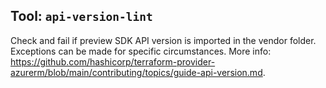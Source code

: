 ## Tool: `api-version-lint`

Check and fail if preview SDK API version is imported in the vendor folder. Exceptions can be made for specific
circumstances. More info: https://github.com/hashicorp/terraform-provider-azurerm/blob/main/contributing/topics/guide-api-version.md.